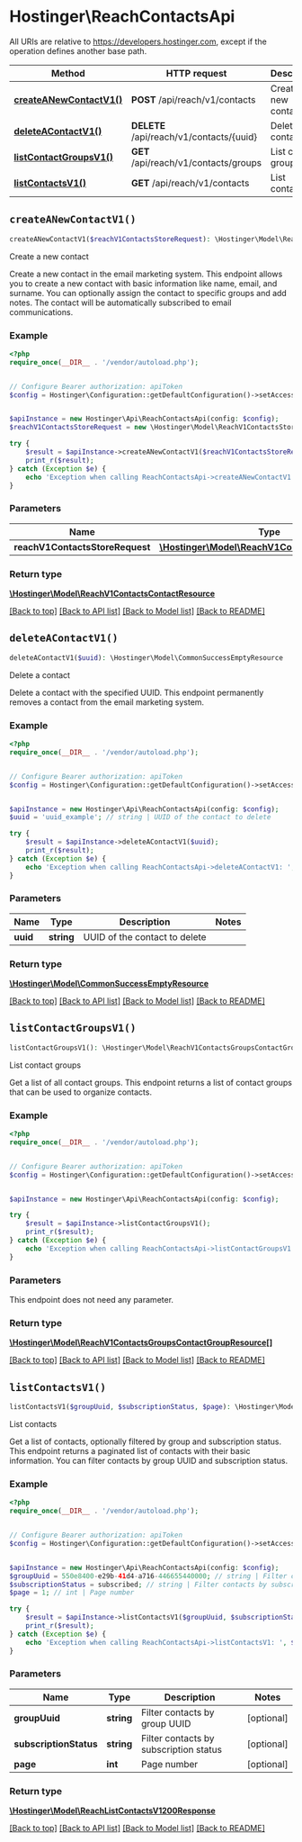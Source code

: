 # Hostinger\ReachContactsApi

All URIs are relative to https://developers.hostinger.com, except if the operation defines another base path.

| Method | HTTP request | Description |
| ------------- | ------------- | ------------- |
| [**createANewContactV1()**](ReachContactsApi.md#createANewContactV1) | **POST** /api/reach/v1/contacts | Create a new contact |
| [**deleteAContactV1()**](ReachContactsApi.md#deleteAContactV1) | **DELETE** /api/reach/v1/contacts/{uuid} | Delete a contact |
| [**listContactGroupsV1()**](ReachContactsApi.md#listContactGroupsV1) | **GET** /api/reach/v1/contacts/groups | List contact groups |
| [**listContactsV1()**](ReachContactsApi.md#listContactsV1) | **GET** /api/reach/v1/contacts | List contacts |


## `createANewContactV1()`

```php
createANewContactV1($reachV1ContactsStoreRequest): \Hostinger\Model\ReachV1ContactsContactResource
```

Create a new contact

Create a new contact in the email marketing system.  This endpoint allows you to create a new contact with basic information like name, email, and surname. You can optionally assign the contact to specific groups and add notes.  The contact will be automatically subscribed to email communications.

### Example

```php
<?php
require_once(__DIR__ . '/vendor/autoload.php');


// Configure Bearer authorization: apiToken
$config = Hostinger\Configuration::getDefaultConfiguration()->setAccessToken('YOUR_ACCESS_TOKEN');


$apiInstance = new Hostinger\Api\ReachContactsApi(config: $config);
$reachV1ContactsStoreRequest = new \Hostinger\Model\ReachV1ContactsStoreRequest(); // \Hostinger\Model\ReachV1ContactsStoreRequest

try {
    $result = $apiInstance->createANewContactV1($reachV1ContactsStoreRequest);
    print_r($result);
} catch (Exception $e) {
    echo 'Exception when calling ReachContactsApi->createANewContactV1: ', $e->getMessage(), PHP_EOL;
}
```

### Parameters

| Name | Type | Description  | Notes |
| ------------- | ------------- | ------------- | ------------- |
| **reachV1ContactsStoreRequest** | [**\Hostinger\Model\ReachV1ContactsStoreRequest**](../Model/ReachV1ContactsStoreRequest.md)|  | |

### Return type

[**\Hostinger\Model\ReachV1ContactsContactResource**](../Model/ReachV1ContactsContactResource.md)

[[Back to top]](#) [[Back to API list]](../../README.md#endpoints)
[[Back to Model list]](../../README.md#models)
[[Back to README]](../../README.md)

## `deleteAContactV1()`

```php
deleteAContactV1($uuid): \Hostinger\Model\CommonSuccessEmptyResource
```

Delete a contact

Delete a contact with the specified UUID.  This endpoint permanently removes a contact from the email marketing system.

### Example

```php
<?php
require_once(__DIR__ . '/vendor/autoload.php');


// Configure Bearer authorization: apiToken
$config = Hostinger\Configuration::getDefaultConfiguration()->setAccessToken('YOUR_ACCESS_TOKEN');


$apiInstance = new Hostinger\Api\ReachContactsApi(config: $config);
$uuid = 'uuid_example'; // string | UUID of the contact to delete

try {
    $result = $apiInstance->deleteAContactV1($uuid);
    print_r($result);
} catch (Exception $e) {
    echo 'Exception when calling ReachContactsApi->deleteAContactV1: ', $e->getMessage(), PHP_EOL;
}
```

### Parameters

| Name | Type | Description  | Notes |
| ------------- | ------------- | ------------- | ------------- |
| **uuid** | **string**| UUID of the contact to delete | |

### Return type

[**\Hostinger\Model\CommonSuccessEmptyResource**](../Model/CommonSuccessEmptyResource.md)

[[Back to top]](#) [[Back to API list]](../../README.md#endpoints)
[[Back to Model list]](../../README.md#models)
[[Back to README]](../../README.md)

## `listContactGroupsV1()`

```php
listContactGroupsV1(): \Hostinger\Model\ReachV1ContactsGroupsContactGroupResource[]
```

List contact groups

Get a list of all contact groups.  This endpoint returns a list of contact groups that can be used to organize contacts.

### Example

```php
<?php
require_once(__DIR__ . '/vendor/autoload.php');


// Configure Bearer authorization: apiToken
$config = Hostinger\Configuration::getDefaultConfiguration()->setAccessToken('YOUR_ACCESS_TOKEN');


$apiInstance = new Hostinger\Api\ReachContactsApi(config: $config);

try {
    $result = $apiInstance->listContactGroupsV1();
    print_r($result);
} catch (Exception $e) {
    echo 'Exception when calling ReachContactsApi->listContactGroupsV1: ', $e->getMessage(), PHP_EOL;
}
```

### Parameters

This endpoint does not need any parameter.

### Return type

[**\Hostinger\Model\ReachV1ContactsGroupsContactGroupResource[]**](../Model/ReachV1ContactsGroupsContactGroupResource.md)

[[Back to top]](#) [[Back to API list]](../../README.md#endpoints)
[[Back to Model list]](../../README.md#models)
[[Back to README]](../../README.md)

## `listContactsV1()`

```php
listContactsV1($groupUuid, $subscriptionStatus, $page): \Hostinger\Model\ReachListContactsV1200Response
```

List contacts

Get a list of contacts, optionally filtered by group and subscription status.  This endpoint returns a paginated list of contacts with their basic information. You can filter contacts by group UUID and subscription status.

### Example

```php
<?php
require_once(__DIR__ . '/vendor/autoload.php');


// Configure Bearer authorization: apiToken
$config = Hostinger\Configuration::getDefaultConfiguration()->setAccessToken('YOUR_ACCESS_TOKEN');


$apiInstance = new Hostinger\Api\ReachContactsApi(config: $config);
$groupUuid = 550e8400-e29b-41d4-a716-446655440000; // string | Filter contacts by group UUID
$subscriptionStatus = subscribed; // string | Filter contacts by subscription status
$page = 1; // int | Page number

try {
    $result = $apiInstance->listContactsV1($groupUuid, $subscriptionStatus, $page);
    print_r($result);
} catch (Exception $e) {
    echo 'Exception when calling ReachContactsApi->listContactsV1: ', $e->getMessage(), PHP_EOL;
}
```

### Parameters

| Name | Type | Description  | Notes |
| ------------- | ------------- | ------------- | ------------- |
| **groupUuid** | **string**| Filter contacts by group UUID | [optional] |
| **subscriptionStatus** | **string**| Filter contacts by subscription status | [optional] |
| **page** | **int**| Page number | [optional] |

### Return type

[**\Hostinger\Model\ReachListContactsV1200Response**](../Model/ReachListContactsV1200Response.md)

[[Back to top]](#) [[Back to API list]](../../README.md#endpoints)
[[Back to Model list]](../../README.md#models)
[[Back to README]](../../README.md)
